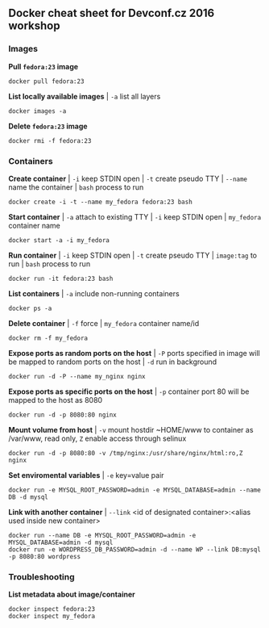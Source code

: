 ## Docker cheat sheet for Devconf.cz 2016 workshop

### Images
__Pull `fedora:23` image__
```
docker pull fedora:23
```
__List locally available images__ | `-a` list all layers
```
docker images -a
```
__Delete `fedora:23` image__
```
docker rmi -f fedora:23
```

### Containers
__Create container__ | `-i` keep STDIN open | `-t` create pseudo TTY | `--name` name the container | `bash` process to run
```
docker create -i -t --name my_fedora fedora:23 bash
```
__Start container__ | `-a` attach to existing TTY | `-i` keep STDIN open | `my_fedora` container name
```
docker start -a -i my_fedora 
```
__Run container__ | `-i` keep STDIN open | `-t` create pseudo TTY | `image:tag` to run | `bash` process to run
```
docker run -it fedora:23 bash
```
__List containers__ | `-a` include non-running containers
```
docker ps -a
```
__Delete container__ | `-f` force | `my_fedora` container name/id
```
docker rm -f my_fedora
```
__Expose ports as random ports on the host__ | `-P` ports specified in image will be mapped to random ports on the host | `-d` run in background
```
docker run -d -P --name my_nginx nginx
```
__Expose ports as specific ports on the host__ | `-p` container port 80 will be mapped to the host as 8080
```
docker run -d -p 8080:80 nginx
```
__Mount volume from host__ | `-v` mount hostdir ~HOME/www to container as /var/www, read only, `Z` enable access through selinux 
```
docker run -d -p 8080:80 -v /tmp/nginx:/usr/share/nginx/html:ro,Z nginx
```
__Set enviromental variables__ | `-e` key=value pair
```
docker run -e MYSQL_ROOT_PASSWORD=admin -e MYSQL_DATABASE=admin --name DB -d mysql
```
__Link with another container__ | `--link` \<id of designated container\>:\<alias used inside new container\>
```
docker run --name DB -e MYSQL_ROOT_PASSWORD=admin -e MYSQL_DATABASE=admin -d mysql
docker run -e WORDPRESS_DB_PASSWORD=admin -d --name WP --link DB:mysql -p 8080:80 wordpress
```

### Troubleshooting
__List metadata about image/container__
```
docker inspect fedora:23
docker inspect my_fedora
```

